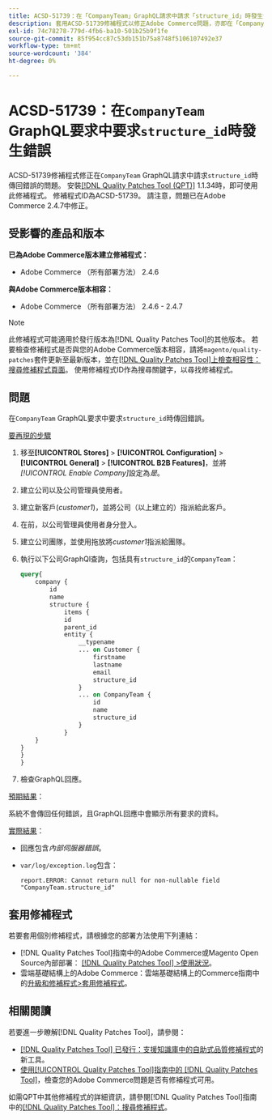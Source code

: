 ```yaml
---
title: ACSD-51739：在「CompanyTeam」GraphQL請求中請求「structure_id」時發生錯誤
description: 套用ACSD-51739修補程式以修正Adobe Commerce問題，亦即在「CompanyTeam」GraphQL請求中要求「structure_id」時傳回錯誤。
exl-id: 74c78278-779d-4fb6-ba10-501b25b9f1fe
source-git-commit: 85f954cc87c53db151b75a8748f5106107492e37
workflow-type: tm+mt
source-wordcount: '384'
ht-degree: 0%

---
```


# ACSD-51739：在`CompanyTeam` GraphQL要求中要求`structure_id`時發生錯誤

ACSD-51739修補程式修正在`CompanyTeam` GraphQL請求中請求`structure_id`時傳回錯誤的問題。 安裝[[!DNL Quality Patches Tool (QPT)]](https://experienceleague.adobe.com/zh-hant/docs/commerce-knowledge-base/kb/announcements/commerce-announcements/magento-quality-patches-released-new-tool-to-self-serve-quality-patches) 1.1.34時，即可使用此修補程式。 修補程式ID為ACSD-51739。 請注意，問題已在Adobe Commerce 2.4.7中修正。

## 受影響的產品和版本

**已為Adobe Commerce版本建立修補程式：**

* Adobe Commerce （所有部署方法） 2.4.6

**與Adobe Commerce版本相容：**

* Adobe Commerce （所有部署方法） 2.4.6 - 2.4.7

>[!NOTE]
>
>此修補程式可能適用於發行版本為[!DNL Quality Patches Tool]的其他版本。 若要檢查修補程式是否與您的Adobe Commerce版本相容，請將`magento/quality-patches`套件更新至最新版本，並在[[!DNL Quality Patches Tool]上檢查相容性：搜尋修補程式頁面](https://experienceleague.adobe.com/tools/commerce-quality-patches/index.html?lang=zh-Hant)。 使用修補程式ID作為搜尋關鍵字，以尋找修補程式。

## 問題

在`CompanyTeam` GraphQL要求中要求`structure_id`時傳回錯誤。

<u>要再現的步驟</u>

1. 移至&#x200B;**[!UICONTROL Stores]** > **[!UICONTROL Configuration]** > **[!UICONTROL General]** > **[!UICONTROL B2B Features]**，並將&#x200B;*[!UICONTROL Enable Company]*&#x200B;設定為&#x200B;*是*。
1. 建立公司以及公司管理員使用者。
1. 建立新客戶(*customer1*)，並將公司（以上建立的）指派給此客戶。
1. 在前，以公司管理員使用者身分登入。
1. 建立公司團隊，並使用拖放將&#x200B;*customer1*&#x200B;指派給團隊。
1. 執行以下公司GraphQl查詢，包括具有`structure_id`的`CompanyTeam`：

   ```GraphQL
   query{
       company {
           id
           name
           structure {
               items {
               id
               parent_id
               entity {
                   __typename
                   ... on Customer {
                       firstname
                       lastname
                       email
                       structure_id
                   }
                   ... on CompanyTeam {
                       id
                       name
                       structure_id
                   }
               }
       }
   }
   }
   }
   ```

1. 檢查GraphQL回應。

<u>預期結果</u>：

系統不會傳回任何錯誤，且GraphQL回應中會顯示所有要求的資料。

<u>實際結果</u>：

* 回應包含&#x200B;*內部伺服器錯誤*。
* `var/log/exception.log`包含：

  ```
  report.ERROR: Cannot return null for non-nullable field "CompanyTeam.structure_id"
  ```

## 套用修補程式

若要套用個別修補程式，請根據您的部署方法使用下列連結：

* [!DNL Quality Patches Tool]指南中的Adobe Commerce或Magento Open Source內部部署： [[!DNL Quality Patches Tool] >使用狀況](/help/tools/quality-patches-tool/usage.md)。
* 雲端基礎結構上的Adobe Commerce：雲端基礎結構上的Commerce指南中的[升級和修補程式>套用修補程式](https://experienceleague.adobe.com/docs/commerce-cloud-service/user-guide/develop/upgrade/apply-patches.html?lang=zh-Hant)。

## 相關閱讀

若要進一步瞭解[!DNL Quality Patches Tool]，請參閱：

* [[!DNL Quality Patches Tool] 已發行：支援知識庫中的自助式品質修補程式](https://experienceleague.adobe.com/zh-hant/docs/commerce-knowledge-base/kb/announcements/commerce-announcements/magento-quality-patches-released-new-tool-to-self-serve-quality-patches)的新工具。
* [使用[!UICONTROL Quality Patches Tool]指南中的 [!DNL Quality Patches Tool]](/help/tools/quality-patches-tool/patches-available-in-qpt/check-patch-for-magento-issue-with-magento-quality-patches.md)，檢查您的Adobe Commerce問題是否有修補程式可用。


如需QPT中其他修補程式的詳細資訊，請參閱[!DNL Quality Patches Tool]指南中的[[!DNL Quality Patches Tool]：搜尋修補程式](https://experienceleague.adobe.com/tools/commerce-quality-patches/index.html?lang=zh-Hant)。
